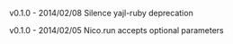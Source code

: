 v0.1.0  - 2014/02/08 Silence yajl-ruby deprecation

v0.1.0  - 2014/02/05 Nico.run accepts optional parameters